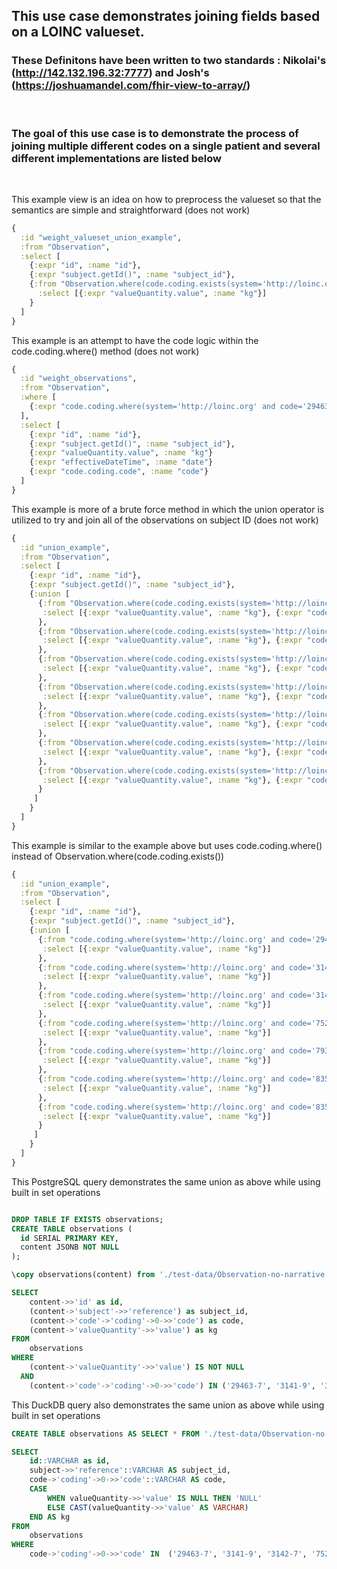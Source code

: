 ## This use case demonstrates joining fields based on a LOINC valueset. 

### These Definitons have been written to two standards : Nikolai's (http://142.132.196.32:7777) and Josh's (https://joshuamandel.com/fhir-view-to-array/)
&nbsp;

### The goal of this use case is to demonstrate the process of joining multiple different codes on a single patient and several different implementations are listed below
&nbsp;

This example view is an idea on how to preprocess the valueset so that the semantics are simple and straightforward (does not work)

```clojure
{
  :id "weight_valueset_union_example",
  :from "Observation",
  :select [
    {:expr "id", :name "id"},
    {:expr "subject.getId()", :name "subject_id"},
    {:from "Observation.where(code.coding.exists(system='http://loinc.org' and valueset.url='LG34372-9'))",
      :select [{:expr "valueQuantity.value", :name "kg"}]
    }
  ]
}
```
This example is an attempt to have the code logic within the code.coding.where() method (does not work)
```clojure
{
  :id "weight_observations",
  :from "Observation",
  :where [
    {:expr "code.coding.where(system='http://loinc.org' and code='29463-7' or code='3141-9' or code='3142-7' or code='75292-3' or code='79348-9' or code='8350-1' or code='8351-9')"}
  ],
  :select [
    {:expr "id", :name "id"},
    {:expr "subject.getId()", :name "subject_id"},
    {:expr "valueQuantity.value", :name "kg"}
    {:expr "effectiveDateTime", :name "date"}
    {:expr "code.coding.code", :name "code"}
  ]
}

```
This example is more of a brute force method in which the union operator is utilized to try and join all of the observations on subject ID (does not work)
```clojure
{
  :id "union_example",
  :from "Observation",
  :select [
    {:expr "id", :name "id"},
    {:expr "subject.getId()", :name "subject_id"},
    {:union [
      {:from "Observation.where(code.coding.exists(system='http://loinc.org' and code='29463-7'))", 
       :select [{:expr "valueQuantity.value", :name "kg"}, {:expr "code.coding.code", :name "code"}]
      },
      {:from "Observation.where(code.coding.exists(system='http://loinc.org' and code='3141-9'))", 
       :select [{:expr "valueQuantity.value", :name "kg"}, {:expr "code.coding.code", :name "code"}]
      },
      {:from "Observation.where(code.coding.exists(system='http://loinc.org' and code='3142-7'))", 
       :select [{:expr "valueQuantity.value", :name "kg"}, {:expr "code.coding.code", :name "code"}]
      },
      {:from "Observation.where(code.coding.exists(system='http://loinc.org' and code='75292-3'))", 
       :select [{:expr "valueQuantity.value", :name "kg"}, {:expr "code.coding.code", :name "code"}]
      },
      {:from "Observation.where(code.coding.exists(system='http://loinc.org' and code='79348-9'))", 
       :select [{:expr "valueQuantity.value", :name "kg"}, {:expr "code.coding.code", :name "code"}]
      },
      {:from "Observation.where(code.coding.exists(system='http://loinc.org' and code='8350-1'))", 
       :select [{:expr "valueQuantity.value", :name "kg"}, {:expr "code.coding.code", :name "code"}]
      },
      {:from "Observation.where(code.coding.exists(system='http://loinc.org' and code='8351-9'))", 
       :select [{:expr "valueQuantity.value", :name "kg"}, {:expr "code.coding.code", :name "code"}]
      }
     ]
    }
  ]
}
```
This example is similar to the example above but uses code.coding.where() instead of Observation.where(code.coding.exists())
```clojure
{
  :id "union_example",
  :from "Observation",
  :select [
    {:expr "id", :name "id"},
    {:expr "subject.getId()", :name "subject_id"},
    {:union [
      {:from "code.coding.where(system='http://loinc.org' and code='29463-7')", 
       :select [{:expr "valueQuantity.value", :name "kg"}]
      },
      {:from "code.coding.where(system='http://loinc.org' and code='3141-9')", 
       :select [{:expr "valueQuantity.value", :name "kg"}]
      },
      {:from "code.coding.where(system='http://loinc.org' and code='3142-7')", 
       :select [{:expr "valueQuantity.value", :name "kg"}]
      },
      {:from "code.coding.where(system='http://loinc.org' and code='75292-3')", 
       :select [{:expr "valueQuantity.value", :name "kg"}]
      },
      {:from "code.coding.where(system='http://loinc.org' and code='79348-9')", 
       :select [{:expr "valueQuantity.value", :name "kg"}]
      },
      {:from "code.coding.where(system='http://loinc.org' and code='8350-1')", 
       :select [{:expr "valueQuantity.value", :name "kg"}]
      },
      {:from "code.coding.where(system='http://loinc.org' and code='8351-9')", 
       :select [{:expr "valueQuantity.value", :name "kg"}]
      }
     ]
    }
  ]
}
```
This PostgreSQL query demonstrates the same union as above while using built in set operations
```sql

DROP TABLE IF EXISTS observations;
CREATE TABLE observations (
  id SERIAL PRIMARY KEY,
  content JSONB NOT NULL
);

\copy observations(content) from './test-data/Observation-no-narrative.ndjson';

SELECT 
    content->>'id' as id, 
    (content->'subject'->>'reference') as subject_id,
    (content->'code'->'coding'->0->>'code') as code,
    (content->'valueQuantity'->>'value') as kg
FROM 
    observations
WHERE
    (content->'valueQuantity'->>'value') IS NOT NULL
  AND
    (content->'code'->'coding'->0->>'code') IN ('29463-7', '3141-9', '3142-7', '75292-3', '79348-9', '8350-1', '8351-9');
```

This DuckDB query also demonstrates the same union as above while using built in set operations
```sql
CREATE TABLE observations AS SELECT * FROM './test-data/Observation-no-narrative.ndjson';

SELECT
    id::VARCHAR as id,
    subject->>'reference'::VARCHAR AS subject_id,
    code->'coding'->0->>'code'::VARCHAR AS code,
    CASE
        WHEN valueQuantity->>'value' IS NULL THEN 'NULL'
        ELSE CAST(valueQuantity->>'value' AS VARCHAR)
    END AS kg
FROM
    observations
WHERE
    code->'coding'->0->>'code' IN  ('29463-7', '3141-9', '3142-7', '75292-3', '79348-9', '8350-1', '8351-9');

```